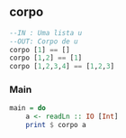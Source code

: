 ## corpo
[](solver.hs)
```hs
--IN : Uma lista u
--OUT: Corpo de u
corpo [1] == []
corpo [1,2] == [1]
corpo [1,2,3,4] == [1,2,3]
```


<!--MAIN_BEGIN-->
### Main
```hs
main = do
    a <- readLn :: IO [Int]
    print $ corpo a

```
<!--MAIN_END-->
